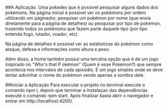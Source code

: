 ##A Aplicação.
Uma pokedex que é possivel pesquisar alguns dados dos pokémons. Na página inicial é possivel ver os pokémons por ordem utilizando um páginador, pesquisar um pokémon por nome (que envia diretamente para a página de detalhes) ou pesquisar por tipo de pokémon, trazendo todos os pokémons que fazem parte daquele tipo (por tipo entenda fogo, lutador, voador, etc).

Na página de detalhes é possível ver as estátisticas do pokémon como ataque, defesa e informações como altura e peso.

Além disso, a home também possui uma terceira opção que é de um jogo inspirado no "Who's that P okémon" (Quem é esse Pokémon?) que sempre acontecia nos intervalos de cada episódio. É um jogo simples onde se deve tentar adivinhar o nome do pokémon vendo apenas a sombra dele.

##Iniciar a Aplicação
Para executar o projeto no terminal execute o comando npm i, depois que terminar a instalaçao das dependências execute o comando npm start. Após finalizar basta abrir o navegador e entrar em http://localhost:4200/.
